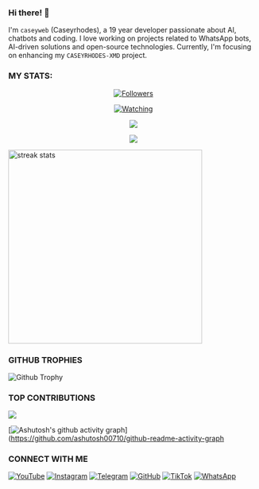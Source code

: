 ### Hi there! 👋 
I'm `caseyweb` (Caseyrhodes), a 19 year developer passionate about AI, chatbots and coding. I love working on projects related to WhatsApp bots, AI-driven solutions and open-source technologies. Currently, I'm focusing on enhancing my `CASEYRHODES-XMD` project.


### MY STATS:
<p align="center"><a href="https://github.com/caseyweb/followers"><img title="Followers" src="https://img.shields.io/github/followers/caseyweb?color=red&style=flat-square"></a></p>
<p align="center"><a href="https://komarev.com/ghpvc/?username=caseyweb&color=blue&style=flat-square&label=Profile+Views"><img title="Watching" src="https://komarev.com/ghpvc/?username=caseyweb&color=green&style=flat-square&label=Profile+View"></a>
</p>
<p align="center"><a href="https://github.com/caseyweb"><img src="https://github-readme-stats.vercel.app/api?username=caseyweb&show_icons=true&theme=radical"></a></p>
<p align="center"><a href="https://github.com/caseyweb"><img src="https://github-readme-stats.vercel.app/api/top-langs/?username=caseyweb&theme=radical&layout=compact"></a></p>

<img width=390 src="https://github-readme-streak-stats-salesp07.vercel.app/?user=caseyweb&count_private=true&theme=react&border_radius=10" alt="streak stats"/>

### GITHUB TROPHIES
![Github Trophy](https://github-profile-trophy.vercel.app/?username=caseyweb)



### TOP CONTRIBUTIONS
![](https://github-contributor-stats.vercel.app/api?username=Dark-Xploit&limit=5&theme=black&combine_all_yearly_contributions=true)

[![Ashutosh's github activity graph](https://github-readme-activity-graph.vercel.app/graph?username=Dark-Xploit&bg_color=000000&color=9e4c98&line=9e4c98&point=403d3d&area=true&hide_border=true)](https://github.com/ashutosh00710/github-readme-activity-graph

### CONNECT WITH ME 
[![YouTube](https://img.shields.io/badge/YouTube-red?style=flat-square&logo=youtube)](https://www.youtube.com/@caseyrhodes01)
[![Instagram](https://img.shields.io/badge/Instagram-E4405F?style=flat-square&logo=instagram&logoColor=white)](https://www.instagram.com/caseyrhodes)
[![Telegram](https://img.shields.io/badge/Telegram-2CA5E0?style=flat-square&logo=telegram&logoColor=white)](https://t.me/caseyrhodes001)
[![GitHub](https://img.shields.io/badge/GitHub-black?style=flat-square&logo=github&logoColor=white)](https://github.com/caseyweb)
[![TikTok](https://img.shields.io/badge/TikTok-000000?style=flat-square&logo=tiktok&logoColor=white)](https://www.tiktok.com/@caseyrhodes1)
[![WhatsApp](https://img.shields.io/badge/WhatsApp-25D366?style=flat-square&logo=whatsapp&logoColor=white)](https://wa.me/254112192119) 
